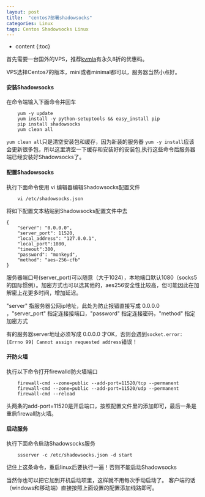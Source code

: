 ```yaml
---
layout: post
title:  "centos7部署shadowsocks"
categories: Linux
tags: Centos Shadowsocks Linux
---
```


* content
{:toc}

首先需要一台国外的VPS，推荐[kvmla](https://www.kvmla.com)有永久8折的优惠码。

VPS选择Centos7的版本，mini或者minimal都可以，服务器当然小点好。




#### 安装Shadowsocks

 在命令端输入下面命令并回车
 
```
	yum -y update
	yum install -y python-setuptools && easy_install pip
	pip install shadowsocks
	yum clean all
```

 `yum clean all`只是清空安装包和缓存，因为新装的服务器 `yum -y install`应该会更新很多包，所以这里清空一下缓存和安装好的安装包,执行这些命令后服务器端已经安装好Shadowsocks了。
 
#### 配置Shadowsocks

执行下面命令使用 vi 编辑器编辑Shadowsocks配置文件
 
```
 	vi /etc/shadowsocks.json
``` 

 将如下配置文本粘贴到Shadowsocks配置文件中去
 
```
{
	"server": "0.0.0.0",
	"server_port": 11520,
	"local_address": "127.0.0.1",
	"local_port":1080,
	"timeout":300,
	"password": "monkeyd",
	"method": "aes-256-cfb"
}
```

服务器端口号(server_port)可以随意（大于1024），本地端口默认1080（socks5的国际惯例）。加密方式也可以选其他的，aes256安全性比较高，但可能因此在加解密上花更多时间，增加延迟。

"server" 指服务器公网ip地址，此处为防止报错直接写成 0.0.0.0 ，"server_port" 指定连接接端口，"password" 指定连接密码，"method" 指定加密方式

有的服务器server地址必须写成 0.0.0.0 才OK，否则会遇到`socket.error: [Errno 99] Cannot assign requested address`错误！
 
#### 开防火墙
 
 执行以下命令打开firewalld防火墙端口
 
```
	firewall-cmd --zone=public --add-port=11520/tcp --permanent
	firewall-cmd --zone=public --add-port=11520/udp --permanent
	firewall-cmd --reload
```

头两条的add-port=11520是开启端口，按照配置文件里的添加即可，最后一条是重启firewall防火墙。
 
#### 启动服务
 
 执行下面命令启动Shadowsocks服务

```
 	ssserver -c /etc/shadowsocks.json -d start
```

 记住上这条命令，重启linux后要执行一遍！否则不能启动Shadowsocks
 
当然你也可以把它加到开机启动项里，这样就不用每次手动启动了。
 客户端的话（windows和移动端）直接按照上面设置的配置添加线路即可。